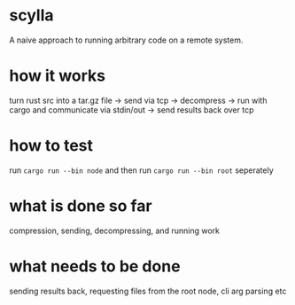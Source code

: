 # scylla
A naive approach to running arbitrary code on a remote system.

# how it works
turn rust src into a tar.gz file -> send via tcp -> decompress -> run with cargo and communicate via stdin/out -> send results back over tcp

# how to test
run `cargo run --bin node` and then run `cargo run --bin root` seperately

# what is done so far
compression, sending, decompressing, and running work

# what needs to be done
sending results back, requesting files from the root node, cli arg parsing etc
